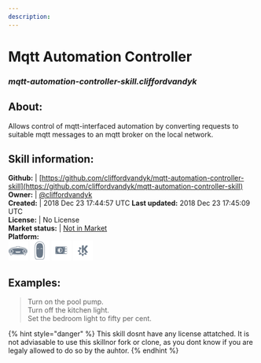 ```yaml
--- 
description: 
---
```


# Mqtt Automation Controller  
### _mqtt-automation-controller-skill.cliffordvandyk_  
## About:  
Allows control of mqtt-interfaced automation by converting requests to suitable mqtt messages to an mqtt broker on the local network.

## Skill information:  
**Github:** | [https://github.com/cliffordvandyk/mqtt-automation-controller-skill](https://github.com/cliffordvandyk/mqtt-automation-controller-skill)  
**Owner:** | [@cliffordvandyk](https://github.com/cliffordvandyk)  
**Created:** | 2018 Dec 23 17:44:57 UTC  **Last updated:** 2018 Dec 23 17:45:09 UTC  
**License:** | No License  
**Market status:** | [Not in Market](https://market.mycroft.ai/skill/)  
**Platform:**  
 ![](../.gitbook/assets/mark-1-icon.png)  ![](../.gitbook/assets/mark-2-icon.png)  ![](../.gitbook/assets/picroft-icon.png)  ![](../.gitbook/assets/kde.png)   
## Examples:  
> Turn on the pool pump.  
> Turn off the kitchen light.  
> Set the bedroom light to fifty per cent.  
  
{% hint style="danger" %}
This skill dosnt have any license attatched. It is not adviasable to use this skillnor fork or clone, as you dont know if you are legaly allowed to do so by the auhtor.
{% endhint %}
